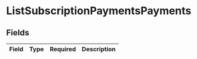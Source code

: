 # ListSubscriptionPaymentsPayments


## Fields

| Field       | Type        | Required    | Description |
| ----------- | ----------- | ----------- | ----------- |